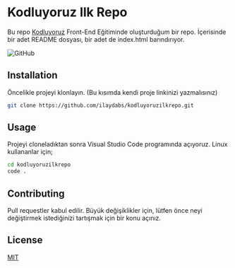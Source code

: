 # Kodluyoruz Ilk Repo

Bu repo [Kodluyoruz](http://www.kodluyoruz.org) Front-End Eğitiminde oluşturduğum bir repo. İçerisinde bir adet README dosyası, bir adet de index.html barındırıyor.

![GitHub]()

## Installation

Öncelikle projeyi klonlayın. (Bu kısımda kendi proje linkinizi yazmalısınız)

```bash
git clone https://github.com/ilaydabs/kodluyoruzilkrepo.git
```

## Usage

Projeyi cloneladıktan sonra Visual Studio Code programında açıyoruz.
Linux kullananlar için;

```bash
cd kodluyoruzilkrepo
code .
```

## Contributing

Pull requestler kabul edilir. Büyük değişiklikler için, lütfen önce neyi değiştirmek istediğinizi tartışmak için bir konu açınız.

## License
[MIT](https://choosealicense.com/licenses/mit/)
